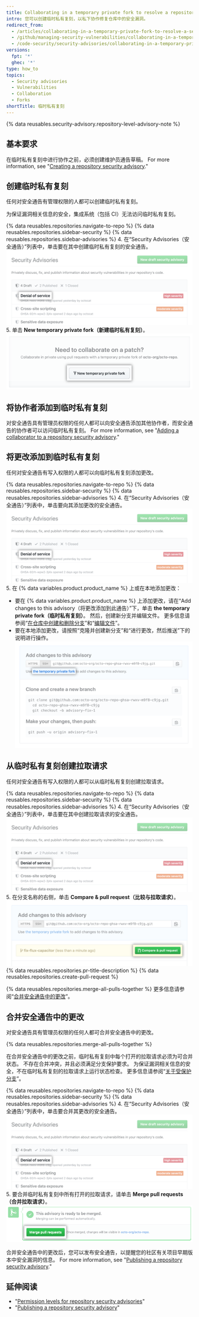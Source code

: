 ```yaml
---
title: Collaborating in a temporary private fork to resolve a repository security vulnerability
intro: 您可以创建临时私有复刻，以私下协作修复仓库中的安全漏洞。
redirect_from:
  - /articles/collaborating-in-a-temporary-private-fork-to-resolve-a-security-vulnerability
  - /github/managing-security-vulnerabilities/collaborating-in-a-temporary-private-fork-to-resolve-a-security-vulnerability
  - /code-security/security-advisories/collaborating-in-a-temporary-private-fork-to-resolve-a-security-vulnerability
versions:
  fpt: '*'
  ghec: '*'
type: how_to
topics:
  - Security advisories
  - Vulnerabilities
  - Collaboration
  - Forks
shortTitle: 临时私有复刻
---
```


{% data reusables.security-advisory.repository-level-advisory-note %}

## 基本要求

在临时私有复刻中进行协作之前，必须创建维护员通告草稿。 For more information, see "[Creating a repository security advisory](/code-security/repository-security-advisories/creating-a-repository-security-advisory)."

## 创建临时私有复刻

任何对安全通告有管理权限的人都可以创建临时私有复刻。

为保证漏洞相关信息的安全，集成系统（包括 CI）无法访问临时私有复刻。

{% data reusables.repositories.navigate-to-repo %}
{% data reusables.repositories.sidebar-security %}
{% data reusables.repositories.sidebar-advisories %}
4. 在“Security Advisories（安全通告）”列表中，单击要在其中创建临时私有复刻的安全通告。 ![列表中的安全通告](/assets/images/help/security/security-advisory-in-list.png)
5. 单击 **New temporary private fork（新建临时私有复刻）**。 ![新建临时私有复刻按钮](/assets/images/help/security/new-temporary-private-fork-button.png)

## 将协作者添加到临时私有复刻

对安全通告具有管理员权限的任何人都可以向安全通告添加其他协作者，而安全通告的协作者可以访问临时私有复刻。 For more information, see "[Adding a collaborator to a repository security advisory](/code-security/repository-security-advisories/adding-a-collaborator-to-a-repository-security-advisory)."

## 将更改添加到临时私有复刻

任何对安全通告有写入权限的人都可以向临时私有复刻添加更改。

{% data reusables.repositories.navigate-to-repo %}
{% data reusables.repositories.sidebar-security %}
{% data reusables.repositories.sidebar-advisories %}
4. 在“Security Advisories（安全通告）”列表中，单击要向其添加更改的安全通告。 ![列表中的安全通告](/assets/images/help/security/security-advisory-in-list.png)
5. 在 {% data variables.product.product_name %} 上或在本地添加更改：
   - 要在 {% data variables.product.product_name %} 上添加更改，请在“Add changes to this advisory（将更改添加到此通告）”下，单击 **the temporary private fork（临时私有复刻）**。 然后，创建新分支并编辑文件。 更多信息请参阅“[在仓库中创建和删除分支](/articles/creating-and-deleting-branches-within-your-repository)”和“[编辑文件](/repositories/working-with-files/managing-files/editing-files)”。
   - 要在本地添加更改，请按照“克隆并创建新分支”和“进行更改，然后推送”下的说明进行操作。 ![将更改添加到此通告框](/assets/images/help/security/add-changes-to-this-advisory-box.png)

## 从临时私有复刻创建拉取请求

任何对安全通告有写入权限的人都可以从临时私有复刻创建拉取请求。

{% data reusables.repositories.navigate-to-repo %}
{% data reusables.repositories.sidebar-security %}
{% data reusables.repositories.sidebar-advisories %}
4. 在“Security Advisories（安全通告）”列表中，单击要在其中创建拉取请求的安全通告。 ![列表中的安全通告](/assets/images/help/security/security-advisory-in-list.png)
5. 在分支名称的右侧，单击 **Compare & pull request（比较与拉取请求）**。 ![比较和拉取请求按钮](/assets/images/help/security/security-advisory-compare-and-pr.png)
{% data reusables.repositories.pr-title-description %}
{% data reusables.repositories.create-pull-request %}

{% data reusables.repositories.merge-all-pulls-together %} 更多信息请参阅“[合并安全通告中的更改](#merging-changes-in-a-security-advisory)”。

## 合并安全通告中的更改

对安全通告具有管理员权限的任何人都可合并安全通告中的更改。

{% data reusables.repositories.merge-all-pulls-together %}

在合并安全通告中的更改之前，临时私有复刻中每个打开的拉取请求必须为可合并状态。 不存在合并冲突，并且必须满足分支保护要求。 为保证漏洞相关信息的安全，不在临时私有复刻的拉取请求上运行状态检查。 更多信息请参阅“[关于受保护分支](/articles/about-protected-branches)”。

{% data reusables.repositories.navigate-to-repo %}
{% data reusables.repositories.sidebar-security %}
{% data reusables.repositories.sidebar-advisories %}
4. 在“Security Advisories（安全通告）”列表中，单击要合并其更改的安全通告。 ![列表中的安全通告](/assets/images/help/security/security-advisory-in-list.png)
5. 要合并临时私有复刻中所有打开的拉取请求，请单击 **Merge pull requests（合并拉取请求）**。 ![合并拉取请求按钮](/assets/images/help/security/merge-pull-requests-button.png)

合并安全通告中的更改后，您可以发布安全通告，以提醒您的社区有关项目早期版本中安全漏洞的信息。 For more information, see "[Publishing a repository security advisory](/code-security/repository-security-advisories/publishing-a-repository-security-advisory)."

## 延伸阅读

- "[Permission levels for repository security advisories](/code-security/repository-security-advisories/permission-levels-for-repository-security-advisories)"
- "[Publishing a repository security advisory](/code-security/repository-security-advisories/publishing-a-repository-security-advisory)"
